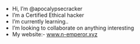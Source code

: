 - Hi, I’m @apocalypsecracker
- I’m a Certified Ethical hacker
- I’m currently learning.. 
- I’m looking to collaborate on anything interesting
- My website:- www.n-emperor.xyz
